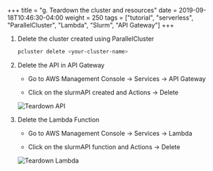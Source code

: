 +++
title = "g. Teardown the cluster and resources"
date = 2019-09-18T10:46:30-04:00
weight = 250
tags = ["tutorial", "serverless", "ParallelCluster", "Lambda", "Slurm", "API Gateway"]
+++


1. Delete the cluster created using ParallelCluster

   ```bash
   pcluster delete <your-cluster-name>
   ```

2. Delete the API in API Gateway

   - Go to AWS Management Console -> Services -> API Gateway

   - Click on the slurmAPI created and Actions -> Delete

   ![Teardown API](/images/serverless/teardown-api-gateway.png)


3. Delete the Lambda Function

   - Go to AWS Management Console -> Services -> Lambda

   - Click on the slurmAPI function and Actions -> Delete

   ![Teardown Lambda](/images/serverless/teardown-lambda.png)





